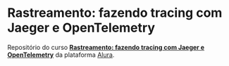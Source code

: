 # Rastreamento: fazendo tracing com Jaeger e OpenTelemetry

Repositório do curso [**Rastreamento: fazendo tracing com Jaeger e OpenTelemetry**](https://cursos.alura.com.br/course/rastreamento-tracing-jaeger-opentelemetry) da plataforma [Alura](https://cursos.alura.com.br/).
